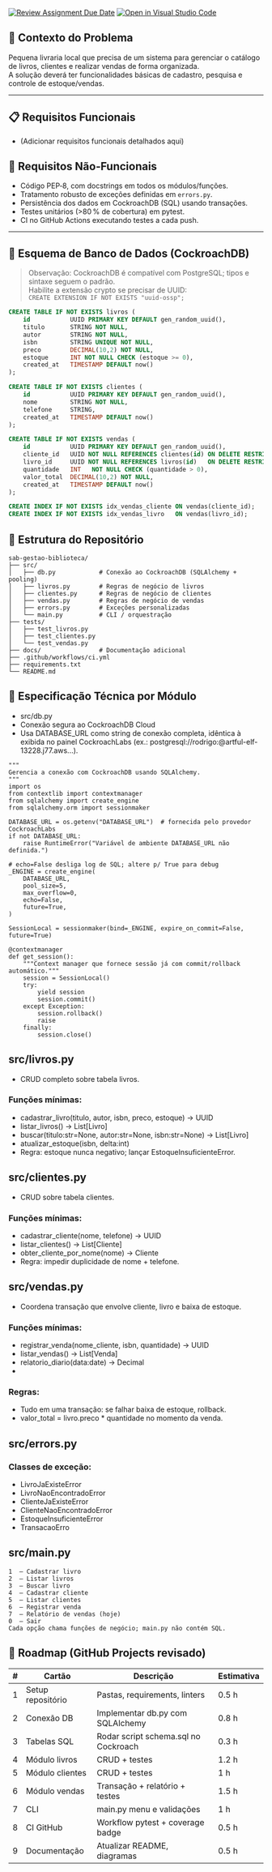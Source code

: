[![Review Assignment Due Date](https://classroom.github.com/assets/deadline-readme-button-22041afd0340ce965d47ae6ef1cefeee28c7c493a6346c4f15d667ab976d596c.svg)](https://classroom.github.com/a/GXJKbDUf)
[![Open in Visual Studio Code](https://classroom.github.com/assets/open-in-vscode-2e0aaae1b6195c2367325f4f02e2d04e9abb55f0b24a779b69b11b9e10269abc.svg)](https://classroom.github.com/online_ide?assignment_repo_id=19929578&assignment_repo_type=AssignmentRepo)
## 🎯 Contexto do Problema

Pequena livraria local que precisa de um sistema para gerenciar o catálogo de livros, clientes e realizar vendas de forma organizada.  
A solução deverá ter funcionalidades básicas de cadastro, pesquisa e controle de estoque/vendas.

---

## 📋 Requisitos Funcionais

- (Adicionar requisitos funcionais detalhados aqui)

## 📌 Requisitos Não‑Funcionais

- Código PEP‑8, com docstrings em todos os módulos/funções.
- Tratamento robusto de exceções definidas em `errors.py`.
- Persistência dos dados em CockroachDB (SQL) usando transações.
- Testes unitários (>80 % de cobertura) em pytest.
- CI no GitHub Actions executando testes a cada push.

---

## 🏦 Esquema de Banco de Dados (CockroachDB)

> Observação: CockroachDB é compatível com PostgreSQL; tipos e sintaxe seguem o padrão.  
> Habilite a extensão crypto se precisar de UUID:  
> `CREATE EXTENSION IF NOT EXISTS "uuid-ossp";`

```sql
CREATE TABLE IF NOT EXISTS livros (
    id           UUID PRIMARY KEY DEFAULT gen_random_uuid(),
    titulo       STRING NOT NULL,
    autor        STRING NOT NULL,
    isbn         STRING UNIQUE NOT NULL,
    preco        DECIMAL(10,2) NOT NULL,
    estoque      INT NOT NULL CHECK (estoque >= 0),
    created_at   TIMESTAMP DEFAULT now()
);

CREATE TABLE IF NOT EXISTS clientes (
    id           UUID PRIMARY KEY DEFAULT gen_random_uuid(),
    nome         STRING NOT NULL,
    telefone     STRING,
    created_at   TIMESTAMP DEFAULT now()
);

CREATE TABLE IF NOT EXISTS vendas (
    id           UUID PRIMARY KEY DEFAULT gen_random_uuid(),
    cliente_id   UUID NOT NULL REFERENCES clientes(id) ON DELETE RESTRICT,
    livro_id     UUID NOT NULL REFERENCES livros(id)   ON DELETE RESTRICT,
    quantidade   INT   NOT NULL CHECK (quantidade > 0),
    valor_total  DECIMAL(10,2) NOT NULL,
    created_at   TIMESTAMP DEFAULT now()
);

CREATE INDEX IF NOT EXISTS idx_vendas_cliente ON vendas(cliente_id);
CREATE INDEX IF NOT EXISTS idx_vendas_livro   ON vendas(livro_id);
```
## 📂 Estrutura do Repositório
```
sab-gestao-biblioteca/
├── src/
│   ├── db.py            # Conexão ao CockroachDB (SQLAlchemy + pooling)
│   ├── livros.py        # Regras de negócio de livros
│   ├── clientes.py      # Regras de negócio de clientes
│   ├── vendas.py        # Regras de negócio de vendas
│   ├── errors.py        # Exceções personalizadas
│   └── main.py          # CLI / orquestração
├── tests/
│   ├── test_livros.py
│   ├── test_clientes.py
│   └── test_vendas.py
├── docs/                # Documentação adicional
├── .github/workflows/ci.yml
├── requirements.txt
└── README.md
```
## 📐 Especificação Técnica por Módulo
- src/db.py
- Conexão segura ao CockroachDB Cloud
- Usa DATABASE_URL como string de conexão completa, idêntica à exibida no painel CockroachLabs (ex.: postgresql://rodrigo:<senha>@artful-elf-13228.j77.aws...).

```
"""
Gerencia a conexão com CockroachDB usando SQLAlchemy.
"""
import os
from contextlib import contextmanager
from sqlalchemy import create_engine
from sqlalchemy.orm import sessionmaker

DATABASE_URL = os.getenv("DATABASE_URL")  # fornecida pelo provedor CockroachLabs
if not DATABASE_URL:
    raise RuntimeError("Variável de ambiente DATABASE_URL não definida.")

# echo=False desliga log de SQL; altere p/ True para debug
_ENGINE = create_engine(
    DATABASE_URL,
    pool_size=5,
    max_overflow=0,
    echo=False,
    future=True,
)

SessionLocal = sessionmaker(bind=_ENGINE, expire_on_commit=False, future=True)

@contextmanager
def get_session():
    """Context manager que fornece sessão já com commit/rollback automático."""
    session = SessionLocal()
    try:
        yield session
        session.commit()
    except Exception:
        session.rollback()
        raise
    finally:
        session.close()
```

## src/livros.py
- CRUD completo sobre tabela livros.

### Funções mínimas:

- cadastrar_livro(titulo, autor, isbn, preco, estoque) -> UUID
- listar_livros() -> List[Livro]
- buscar(titulo:str=None, autor:str=None, isbn:str=None) -> List[Livro]
- atualizar_estoque(isbn, delta:int)
- Regra: estoque nunca negativo; lançar EstoqueInsuficienteError.

## src/clientes.py
- CRUD sobre tabela clientes.

### Funções mínimas:

- cadastrar_cliente(nome, telefone) -> UUID
- listar_clientes() -> List[Cliente]
- obter_cliente_por_nome(nome) -> Cliente
- Regra: impedir duplicidade de nome + telefone.

## src/vendas.py
- Coordena transação que envolve cliente, livro e baixa de estoque.

### Funções mínimas:

- registrar_venda(nome_cliente, isbn, quantidade) -> UUID
- listar_vendas() -> List[Venda]
- relatorio_diario(data:date) -> Decimal
- 
### Regras:

- Tudo em uma transação: se falhar baixa de estoque, rollback.
- valor_total = livro.preco * quantidade no momento da venda.

## src/errors.py
### Classes de exceção:

* LivroJaExisteError
* LivroNaoEncontradoError
* ClienteJaExisteError
* ClienteNaoEncontradoError
* EstoqueInsuficienteError
* TransacaoErro
  
## src/main.py

```
1  – Cadastrar livro
2  – Listar livros
3  – Buscar livro
4  – Cadastrar cliente
5  – Listar clientes
6  – Registrar venda
7  – Relatório de vendas (hoje)
0  – Sair
Cada opção chama funções de negócio; main.py não contém SQL.
```

## 🚀 Roadmap (GitHub Projects revisado)
| #  | Cartão            | Descrição                            | Estimativa |
|----|-------------------|--------------------------------------|------------|
| 1  | Setup repositório | Pastas, requirements, linters        | 0.5 h      |
| 2  | Conexão DB        | Implementar db.py com SQLAlchemy     | 0.8 h      |
| 3  | Tabelas SQL       | Rodar script schema.sql no Cockroach | 0.3 h      |
| 4  | Módulo livros     | CRUD + testes                        | 1.2 h      |
| 5  | Módulo clientes   | CRUD + testes                        | 1 h        |
| 6  | Módulo vendas     | Transação + relatório + testes       | 1.5 h      |
| 7  | CLI               | main.py menu e validações            | 1 h        |
| 8  | CI GitHub         | Workflow pytest + coverage badge     | 0.5 h      |
| 9  | Documentação      | Atualizar README, diagramas          | 0.5 h      |
